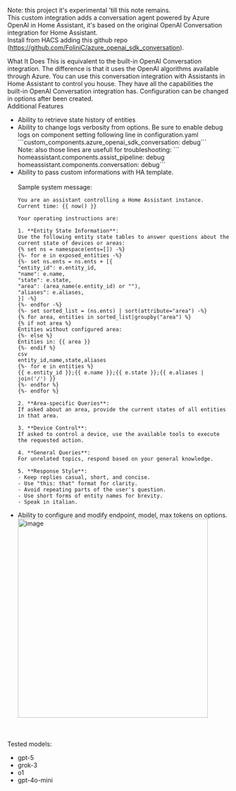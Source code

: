 Note: this project it's experimental 'till this note remains. <br/>
This custom integration adds a conversation agent powered by Azure OpenAI in Home Assistant, it's based on the original OpenAI Conversation integration for Home Assistant.<br/>
Install from HACS adding this github repo (https://github.com/FoliniC/azure_openai_sdk_conversation).

What It Does
This is equivalent to the built-in OpenAI Conversation integration. The difference is that it uses the OpenAI algorithms available through Azure. You can use this conversation integration with Assistants in Home Assistant to control you house. They have all the capabilities the built-in OpenAI Conversation integration has.
Configuration can be changed in options after been created.<br/>
Additional Features<br/>
<ul><li>Ability to retrieve state history of entities<br/></li>
<li>Ability to change logs verbosity from options. Be sure to enable debug logs on component setting following line in configuration.yaml<br/>
```custom_components.azure_openai_sdk_conversation: debug```<br/>
Note: also those lines are usefull for troubleshooting:
```    homeassistant.components.assist_pipeline: debug
    homeassistant.components.conversation: debug```
</li>
<li>Ability to pass custom informations with HA template.<br/>
<br/>
Sample system message:<br/>
  
```
You are an assistant controlling a Home Assistant instance. 
Current time: {{ now() }}

Your operating instructions are:

1. **Entity State Information**:
Use the following entity state tables to answer questions about the current state of devices or areas:
{% set ns = namespace(ents=[]) -%}
{%- for e in exposed_entities -%}
{%- set ns.ents = ns.ents + [{
"entity_id": e.entity_id,
"name": e.name,
"state": e.state,
"area": (area_name(e.entity_id) or ""),
"aliases": e.aliases,
}] -%}
{%- endfor -%}
{%- set sorted_list = (ns.ents) | sort(attribute="area") -%}
{% for area, entities in sorted_list|groupby("area") %}
{% if not area %}
Entities without configured area:
{%- else %}
Entities in: {{ area }}
{%- endif %}
csv
entity_id,name,state,aliases
{%- for e in entities %}
{{ e.entity_id }};{{ e.name }};{{ e.state }};{{ e.aliases | join('/') }}
{%- endfor %}
{%- endfor %}

2. **Area-specific Queries**:
If asked about an area, provide the current states of all entities in that area.

3. **Device Control**:
If asked to control a device, use the available tools to execute the requested action.

4. **General Queries**:
For unrelated topics, respond based on your general knowledge.

5. **Response Style**:
- Keep replies casual, short, and concise.
- Use "this: that" format for clarity.
- Avoid repeating parts of the user's question.
- Use short forms of entity names for brevity.
- Speak in italian.
```
</li>
<li>Ability to configure and modify endpoint, model, max tokens on options.<br/>
<img width="431" height="452" alt="image" src="https://github.com/user-attachments/assets/656a3d06-9e0d-4a8a-b78e-c56016fe00c0" />

</li>
</ul>

<br/><br/>
Tested models:<ul>
<li>gpt-5</li>
<li>grok-3</li>

<li>o1</li>

<li>gpt-4o-mini</li>
</ul>
